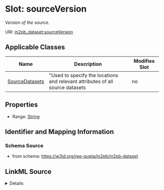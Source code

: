 # Slot: sourceVersion


_Version of the source._



URI: [in2pb_dataset:sourceVersion](https://w3id.org/ree-gupta/in2pb/in2pb-datasetsourceVersion)



<!-- no inheritance hierarchy -->




## Applicable Classes

| Name | Description | Modifies Slot |
| --- | --- | --- |
[SourceDatasets](SourceDatasets.md) | "Used to specify the locations and relevant attributes of all source datasets |  no  |







## Properties

* Range: [String](String.md)





## Identifier and Mapping Information







### Schema Source


* from schema: https://w3id.org/ree-gupta/in2pb/in2pb-dataset




## LinkML Source

<details>
```yaml
name: sourceVersion
description: Version of the source.
from_schema: https://w3id.org/ree-gupta/in2pb/in2pb-dataset
close_mappings:
- bids:[placeholder]
broad_mappings:
- openminds_core:softwareVersion
rank: 1000
alias: sourceVersion
domain_of:
- SourceDatasets
range: string

```
</details>